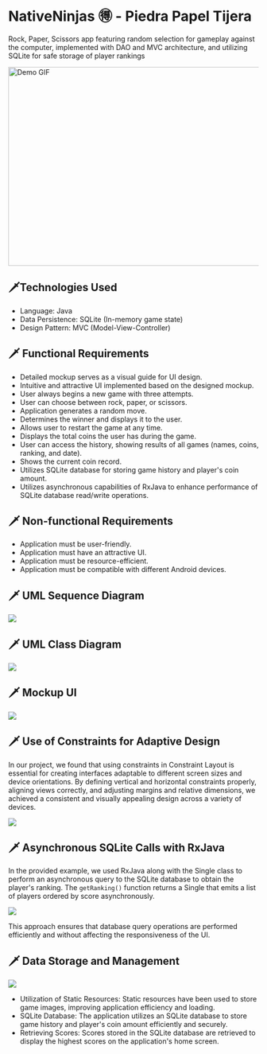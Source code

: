 # NativeNinjas 🉐 - Piedra Papel Tijera 
Rock, Paper, Scissors app featuring random selection for gameplay against the computer, implemented with DAO and MVC architecture, and utilizing SQLite for safe storage of player rankings

<img src="img/demo2.gif" alt="Demo GIF" width="600" height="400">

## 🗡️Technologies Used 
- Language: Java
- Data Persistence: SQLite (In-memory game state)
- Design Pattern: MVC (Model-View-Controller)

## 🗡️ Functional Requirements
- Detailed mockup serves as a visual guide for UI design.
- Intuitive and attractive UI implemented based on the designed mockup.
- User always begins a new game with three attempts.
- User can choose between rock, paper, or scissors.
- Application generates a random move.
- Determines the winner and displays it to the user.
- Allows user to restart the game at any time.
- Displays the total coins the user has during the game.
- User can access the history, showing results of all games (names, coins, ranking, and date).
- Shows the current coin record.
- Utilizes SQLite database for storing game history and player's coin amount.
- Utilizes asynchronous capabilities of RxJava to enhance performance of SQLite database read/write operations.

## 🗡️ Non-functional Requirements
- Application must be user-friendly.
- Application must have an attractive UI.
- Application must be resource-efficient.
- Application must be compatible with different Android devices.

## 🗡️ UML Sequence Diagram 
![](img/sequence_diagram.jpg)

## 🗡️ UML Class Diagram
![](img/classes_diagram.jpg)

## 🗡️ Mockup UI
![](img/Sample_screens.jpg)


## 🗡️ Use of Constraints for Adaptive Design
In our project, we found that using constraints in Constraint Layout is essential for creating interfaces adaptable to different screen sizes and device orientations. By defining vertical and horizontal constraints properly, aligning views correctly, and adjusting margins and relative dimensions, we achieved a consistent and visually appealing design across a variety of devices.

![](img/Sample_layoutConstraint.jpg)

## 🗡️ Asynchronous SQLite Calls with RxJava
In the provided example, we used RxJava along with the Single class to perform an asynchronous query to the SQLite database to obtain the player's ranking. The `getRanking()` function returns a Single that emits a list of players ordered by score asynchronously.

![](img/Sample_RxJava.jpg)

This approach ensures that database query operations are performed efficiently and without affecting the responsiveness of the UI.

## 🗡️ Data Storage and Management

![](img/Sample_data.jpg)

- Utilization of Static Resources: Static resources have been used to store game images, improving application efficiency and loading.
- SQLite Database: The application utilizes an SQLite database to store game history and player's coin amount efficiently and securely.
- Retrieving Scores: Scores stored in the SQLite database are retrieved to display the highest scores on the application's home screen.